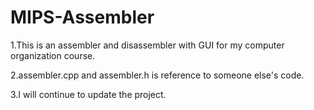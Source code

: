 # MIPS-Assembler

1.This is an assembler and disassembler with  GUI for my computer organization course.

2.assembler.cpp and assembler.h is reference to someone else's code.

3.I will continue to update the project.
